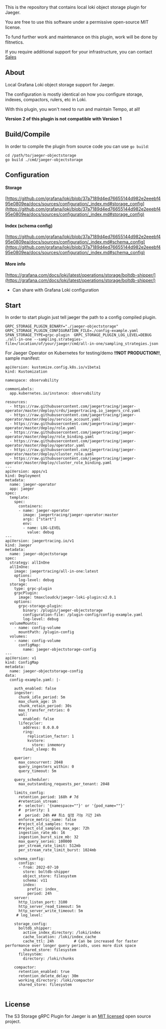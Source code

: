 This is the repository that contains local loki object storage plugin for Jaeger.

You are free to use this software under a permissive open-source MIT license.

To fund further work and maintenance on this plugin, work will be done by flitnetics.

If you require additional support for your infrastructure, you can contact [Sales](mailto:sales@flitnetics.com)

## About

Local Grafana Loki object storage support for Jaeger.

The configuration is mostly identical on how you configure storage, indexes, compactors, rulers, etc in Loki.

With this plugin, you won't need to run and maintain Tempo, at all!


**Version 2 of this plugin is not compatible with Version 1**

## Build/Compile
In order to compile the plugin from source code you can use `go build`:

```
cd /path/to/jaeger-objectstorage
go build ./cmd/jaeger-objectstorage
```

## Configuration
#### Storage
[https://github.com/grafana/loki/blob/37a7189d4ed76655144d982e2eeebf495e0809ea/docs/sources/configuration/_index.md#storage_config](https://github.com/grafana/loki/blob/37a7189d4ed76655144d982e2eeebf495e0809ea/docs/sources/configuration/_index.md#storage_config)
#### Index (schema config)
[https://github.com/grafana/loki/blob/37a7189d4ed76655144d982e2eeebf495e0809ea/docs/sources/configuration/_index.md#schema_config](https://github.com/grafana/loki/blob/37a7189d4ed76655144d982e2eeebf495e0809ea/docs/sources/configuration/_index.md#schema_config)
#### More info
[https://grafana.com/docs/loki/latest/operations/storage/boltdb-shipper/](https://grafana.com/docs/loki/latest/operations/storage/boltdb-shipper/)

*  Can share with Grafana Loki configuration

## Start
In order to start plugin just tell jaeger the path to a config compiled plugin.

```
GRPC_STORAGE_PLUGIN_BINARY="./jaeger-objectstorage" GRPC_STORAGE_PLUGIN_CONFIGURATION_FILE=./config-example.yaml SPAN_STORAGE_TYPE=grpc-plugin  GRPC_STORAGE_PLUGIN_LOG_LEVEL=DEBUG ./all-in-one --sampling.strategies-file=/location/of/your/jaeger/cmd/all-in-one/sampling_strategies.json
```

For Jaeger Operator on Kubernetes for testing/demo **!!NOT PRODUCTION!!**, sample manifest:

```
apiVersion: kustomize.config.k8s.io/v1beta1
kind: Kustomization

namespace: observability

commonLabels:
  app.kubernetes.io/instance: observability

resources:
  - https://raw.githubusercontent.com/jaegertracing/jaeger-operator/master/deploy/crds/jaegertracing.io_jaegers_crd.yaml
  - https://raw.githubusercontent.com/jaegertracing/jaeger-operator/master/deploy/service_account.yaml
  - https://raw.githubusercontent.com/jaegertracing/jaeger-operator/master/deploy/role.yaml
  - https://raw.githubusercontent.com/jaegertracing/jaeger-operator/master/deploy/role_binding.yaml
  - https://raw.githubusercontent.com/jaegertracing/jaeger-operator/master/deploy/operator.yaml
  - https://raw.githubusercontent.com/jaegertracing/jaeger-operator/master/deploy/cluster_role.yaml
  - https://raw.githubusercontent.com/jaegertracing/jaeger-operator/master/deploy/cluster_role_binding.yaml
---
apiVersion: apps/v1
kind: Deployment
metadata:
  name: jaeger-operator
  app: jaeger
spec:
  template:
    spec:
      containers:
      - name: jaeger-operator
        image: jaegertracing/jaeger-operator:master
        args: ["start"]
        env:
        - name: LOG-LEVEL
          value: debug
---
apiVersion: jaegertracing.io/v1
kind: Jaeger
metadata:
  name: jaeger-objectstorage
spec:
  strategy: allInOne
  allInOne:
    image: jaegertracing/all-in-one:latest
    options:
      log-level: debug
  storage:
    type: grpc-plugin
    grpcPlugin:
      image: tmaxcloudck/jaeger-loki-plugin:v2.0.1
    options:
      grpc-storage-plugin:
        binary: /plugin/jaeger-objectstorage
        configuration-file: /plugin-config/config-example.yaml
        log-level: debug
  volumeMounts:
    - name: config-volume
      mountPath: /plugin-config
  volumes:
    - name: config-volume
      configMap:
        name: jaeger-objectstorage-config
---
apiVersion: v1
kind: ConfigMap
metadata:
  name: jaeger-objectstorage-config
data:
  config-example.yaml: |-
  
    auth_enabled: false
    ingester:
      chunk_idle_period: 5m
      max_chunk_age: 1h
      chunk_retain_period: 30s
      max_transfer_retries: 0
      wal:
        enabled: false
      lifecycler:
        address: 0.0.0.0
        ring:
          replication_factor: 1
          kvstore:
            store: inmemory
        final_sleep: 0s
        
    querier:
      max_concurrent: 2048
      query_ingesters_within: 0
      query_timeout: 5m
      
    query_scheduler:
      max_outstanding_requests_per_tenant: 2048
      
    limits_config:
      retention_period: 168h # 7d
      #retention_stream:
      #- selector: '{namespace=""}' or '{pod_name=""}'
      #  priority: 1
      #  period: 24h ## 최소 설정 가능 기간 24h
      enforce_metric_name: false
      #reject_old_samples: true
      #reject_old_samples_max_age: 72h
      ingestion_rate_mb: 16
      ingestion_burst_size_mb: 32
      max_query_series: 100000
      per_stream_rate_limit: 512mb
      per_stream_rate_limit_burst: 1024mb
      
    schema_config:
      configs:
      - from: 2022-07-10
        store: boltdb-shipper
        object_store: filesystem
        schema: v11
        index:
          prefix: index_
          period: 24h
    server:
      http_listen_port: 3100
      http_server_read_timeout: 5m
      http_server_write_timeout: 5m
     # log_level:

    storage_config:
      boltdb_shipper:
        active_index_directory: /loki/index
        cache_location: /loki/index_cache
        cache_ttl: 24h         # Can be increased for faster performance over longer query periods, uses more disk space
        shared_store: filesystem
      filesystem:
        directory: /loki/chunks
    
    compactor:
      retention_enabled: true
      retention_delete_delay: 30m
      working_directory: /loki/compactor
      shared_store: filesystem
      
```

## License

The S3 Storage gRPC Plugin for Jaeger is an [MIT licensed](LICENSE) open source project.
